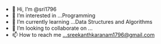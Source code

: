 - 👋 Hi, I’m @sri1796
- 👀 I’m interested in ...Programming 
- 🌱 I’m currently learning ...Data Structures and Algorithms
- 💞️ I’m looking to collaborate on ...
- 📫 How to reach me ...sreekanthkaranam1796@gmail.com

<!---
sri1796/sri1796 is a ✨ special ✨ repository because its `README.md` (this file) appears on your GitHub profile.
You can click the Preview link to take a look at your changes.
--->
